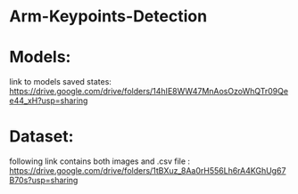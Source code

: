 # Arm-Keypoints-Detection
# Models:
link to models saved states:<br>
https://drive.google.com/drive/folders/14hIE8WW47MnAosOzoWhQTr09Qee44_xH?usp=sharing
# Dataset:
following link contains both images and .csv file :<br>
https://drive.google.com/drive/folders/1tBXuz_8Aa0rH556Lh6rA4KGhUg67B70s?usp=sharing
